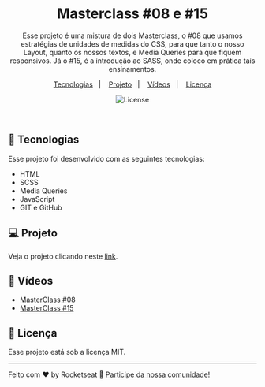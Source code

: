 <h1 align="center"> Masterclass #08 e #15 </h1>

<p align="center">
Esse projeto é uma mistura de dois Masterclass, o #08 que usamos estratégias de unidades de medidas do CSS, para que tanto o nosso Layout, quanto os nossos textos, e Media Queries para que fiquem responsivos. Já o #15, é a introdução ao SASS, onde coloco em prática tais ensinamentos.
</p>

<p align="center">
  <a href="#-tecnologias">Tecnologias</a>&nbsp;&nbsp;&nbsp;|&nbsp;&nbsp;&nbsp;
  <a href="#-projeto">Projeto</a>&nbsp;&nbsp;&nbsp;|&nbsp;&nbsp;&nbsp;
  <a href="#-vídeos">Vídeos</a>&nbsp;&nbsp;&nbsp;|&nbsp;&nbsp;&nbsp;
  <a href="#memo-licença">Licença</a>
</p>

<p align="center">
  <img alt="License" src="https://img.shields.io/static/v1?label=license&message=MIT&color=49AA26&labelColor=000000">
</p>

<br>

## 🚀 Tecnologias

Esse projeto foi desenvolvido com as seguintes tecnologias:

- HTML
- SCSS
- Media Queries
- JavaScript
- GIT e GitHub

## 💻 Projeto

Veja o projeto clicando neste [link](https://matheusfdosan.github.io/responsive-project-with-sass).

## 🔖 Vídeos

- [MasterClass #08](https://www.youtube.com/watch?v=H91DhKPjhPk)
- [MasterClass #15](https://www.youtube.com/watch?v=BaI8dHUthLA)

## :memo: Licença

Esse projeto está sob a licença MIT.

---

Feito com ♥ by Rocketseat :wave: [Participe da nossa comunidade!](https://discord.gg/rocketseat)
